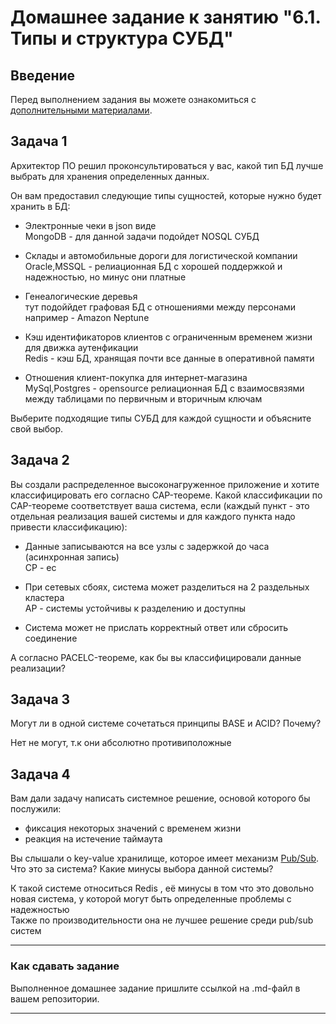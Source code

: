 # Домашнее задание к занятию "6.1. Типы и структура СУБД"

## Введение

Перед выполнением задания вы можете ознакомиться с 
[дополнительными материалами](https://github.com/netology-code/virt-homeworks/tree/master/additional/README.md).

## Задача 1

Архитектор ПО решил проконсультироваться у вас, какой тип БД 
лучше выбрать для хранения определенных данных.

Он вам предоставил следующие типы сущностей, которые нужно будет хранить в БД:

- Электронные чеки в json виде  
MongoDB - для данной задачи подойдет NOSQL СУБД

- Склады и автомобильные дороги для логистической компании  
Oracle,MSSQL - релиационная БД с хорошей поддержкой и надежностью, но минус они платные

- Генеалогические деревья  
тут подоййдет графовая БД с отношениями между персонами например - Amazon Neptune

- Кэш идентификаторов клиентов с ограниченным временем жизни для движка аутенфикации  
Redis - кэш БД, хранящая почти все данные в оперативной памяти

- Отношения клиент-покупка для интернет-магазина  
MySql,Postgres - opensource релиационная БД с взаимосвязями между таблицами по первичным и вторичным ключам

Выберите подходящие типы СУБД для каждой сущности и объясните свой выбор.

## Задача 2

Вы создали распределенное высоконагруженное приложение и хотите классифицировать его согласно 
CAP-теореме. Какой классификации по CAP-теореме соответствует ваша система, если 
(каждый пункт - это отдельная реализация вашей системы и для каждого пункта надо привести классификацию):

- Данные записываются на все узлы с задержкой до часа (асинхронная запись)  
  CP - ес

- При сетевых сбоях, система может разделиться на 2 раздельных кластера  
  AP - системы устойчивы к разделению и доступны

- Система может не прислать корректный ответ или сбросить соединение  



А согласно PACELC-теореме, как бы вы классифицировали данные реализации?

## Задача 3

Могут ли в одной системе сочетаться принципы BASE и ACID? Почему?  

Нет не могут, т.к они абсолютно противиположные

## Задача 4

Вам дали задачу написать системное решение, основой которого бы послужили:

- фиксация некоторых значений с временем жизни
- реакция на истечение таймаута

Вы слышали о key-value хранилище, которое имеет механизм [Pub/Sub](https://habr.com/ru/post/278237/). 
Что это за система? Какие минусы выбора данной системы?  

К такой системе относиться Redis , её минусы в том что это довольно новая система, у которой могут быть определенные проблемы с надежностью  
Также по производительности она не лучшее решение среди pub/sub систем

---

### Как cдавать задание

Выполненное домашнее задание пришлите ссылкой на .md-файл в вашем репозитории.

---